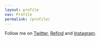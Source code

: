 ```yaml
---
layout: profile
nav: Profile
permalink: /profile/
---
```


  Follow me on [Twitter](https://twitter.com/adrianolatorre), [Refind](https://refind.com/adrianolatorre/) and [Instagram](https://www.instagram.com/adrianolatorre/).
